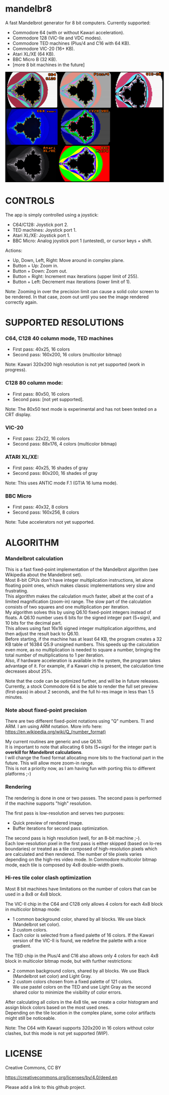 # mandelbr8
A fast Mandelbrot generator for 8 bit computers.
Currently supported:
- Commodore 64 (with or without Kawari acceleration).
- Commodore 128 (VIC-IIe and VDC modes).
- Commodore TED machines (Plus/4 and C16 with 64 KB).
- Commodore VIC-20 (16+ KB).
- Atari XL/XE (64 KB).
- BBC Micro B (32 KB).
- [more 8 bit machines in the future]

![screenshots](media/mandel8-20241206.jpg)

# CONTROLS

The app is simply controlled using a joystick:
- C64/C128: Joystick port 2.
- TED machines: Joystick port 1.
- Atari XL/XE: Joystick port 1.
- BBC Micro: Analog joystick port 1 (untested), or cursor keys + shift.

Actions:
- Up, Down, Left, Right: Move around in complex plane.
- Button + Up: Zoom in.
- Button + Down: Zoom out.
- Button + Right: Increment max iterations (upper limit of 255).
- Button + Left: Decrement max iterations (lower limit of 1).

Note: Zooming in over the precision limit can cause a solid color screen to be rendered. In that case, zoom out until you see the image rendered correctly again.

# SUPPORTED RESOLUTIONS

### C64, C128 40 column mode, TED machines
- First pass: 40x25, 16 colors
- Second pass: 160x200, 16 colors (multicolor bitmap)

Note: Kawari 320x200 high resolution is not yet supported (work in progress).

### C128 80 column mode:
- First pass: 80x50, 16 colors
- Second pass: [not yet supported].

Note: The 80x50 text mode is experimental and has not been tested on a CRT display.

### VIC-20
- First pass: 22x22, 16 colors
- Second pass: 88x176, 4 colors (multicolor bitmap)

### ATARI XL/XE:
- First pass: 40x25, 16 shades of gray
- Second pass: 80x200, 16 shades of gray

Note: This uses ANTIC mode F.1 (GTIA 16 luma mode).

### BBC Micro
- First pass: 40x32, 8 colors
- Second pass: 160x256, 8 colors

Note: Tube accelerators not yet supported.


# ALGORITHM

### Mandelbrot calculation
This is a fast fixed-point implementation of the Mandelbrot algorithm (see Wikipedia about the Mandelbrot set).  
Most 8-bit CPUs don't have integer multiplication instructions, let alone floating point ones, which makes classic implementations very slow and frustrating.  
This algorithm makes the calculation much faster, albeit at the cost of a limited magnification (zoom-in) range. 
The slow part of the calculation consists of two squares and one multiplication per iteration.  
My algorithm solves this by using Q6.10 fixed-point integers instead of floats. A Q6.10 number uses 6 bits for the signed integer part (5+sign), and 10 bits for the decimal part.  
This allows using fast 16x16 signed integer multiplication algorithms, and then adjust the result back to Q6.10.  
Before starting, if the machine has at least 64 KB, the program creates a 32 KB table of 16384 Q5.9 unsigned numbers. This speeds up the calculation even more, as no multiplication is needed to square a number, bringing the total number of multiplications to 1 per iteration.  
Also, if hardware acceleration is available in the system, the program takes advantage of it. For example, if a Kawari chip is present, the calculation time decreases about 25%.  

Note that the code can be optimized further, and will be in future releases.  
Currently, a stock Commodore 64 is be able to render the full set preview (first-pass) in about 2 seconds, and the full hi-res image in less than 1.5 minutes.

### Note about fixed-point precision

There are two different fixed-point notations using "Q" numbers. TI and ARM. I am using ARM notation. More info here:  
https://en.wikipedia.org/wiki/Q_(number_format)  

My current routines are generic and use Q6.10.  
It is important to note that allocating 6 bits (5+sign) for the integer part is **overkill for Mandelbrot calculations**.  
I will change the fixed format allocating more bits to the fractional part in the future. This will allow more zoom-in range.  
This is not a priority now, as I am having fun with porting this to different platforms ;-)

### Rendering

The rendering is done in one or two passes. The second pass is performed if the machine supports "high" resolution.

The first pass is low-resolution and serves two purposes:
- Quick preview of rendered image.
- Buffer iterations for second pass optimization.

The second pass is high resolution (well, for an 8-bit machine ;-).  
Each low-resolution pixel in the first pass is either skipped (based on lo-res boundaries) or treated as a tile composed of high-resolution pixels which are calculated and then rendered.
The number of tile pixels varies depending on the high-res video mode. In Commodore multicolor bitmap mode, each tile is composed by 4x8 double-width pixels.

### Hi-res tile color clash optimization

Most 8 bit machines have limitations on the number of colors that can be used in a 8x8 or 4x8 block.  

The VIC-II chip in the C64 and C128 only allows 4 colors for each 4x8 block in multicolor bitmap mode:
- 1 common background color, shared by all blocks. We use black (Mandelbrot set color).
- 3 custom colors.
- Each color is selected from a fixed palette of 16 colors. If the Kawari version of the VIC-II is found, we redefine the palette with a nice gradient.

The TED chip in the Plus/4 and C16 also allows only 4 colors for each 4x8 block in multicolor bitmap mode, but with further restrictions:
- 2 common background colors, shared by all blocks. We use Black (Mandelbrot set color) and Light Gray.
- 2 custom colors chosen from a fixed palette of 121 colors.  
We use pastel colors on the TED and use Light Gray as the second shared color to minimize the visibility of color errors.

After calculating all colors in the 4x8 tile, we create a color histogram and assign block colors based on the most used ones.  
Depending on the tile location in the complex plane, some color artifacts might still be noticeable.

Note: The C64 with Kawari supports 320x200 in 16 colors without color clashes, but this mode is not yet supported (WIP).

# LICENSE

Creative Commons, CC BY

https://creativecommons.org/licenses/by/4.0/deed.en

Please add a link to this github project.
